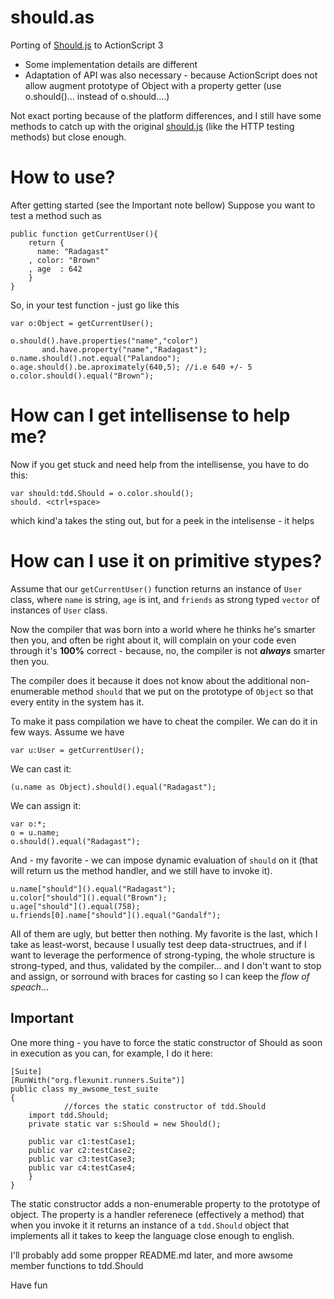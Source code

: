 should.as
=========

Porting of [Should.js](https://github.com/visionmedia/should.js)  to ActionScript 3

* Some implementation details are different
* Adaptation of API was also necessary - because ActionScript does not allow augment 
  prototype of Object with a property getter
  (use o.should()... instead of o.should....)

Not exact porting because of the platform differences, 
and I still have some methods to catch up with the original [should.js](https://github.com/visionmedia/should.js)
(like the HTTP testing methods) but close enough. 


How to use?
===========

After getting started (see the Important note bellow)
Suppose you want to test a method such as
```
public function getCurrentUser(){ 
    return { 
      name: "Radagast"
    , color: "Brown"
    , age  : 642
    }
}

```
So, in your test function - just go like this


```
var o:Object = getCurrentUser();

o.should().have.properties("name","color")
       and.have.property("name","Radagast");
o.name.should().not.equal("Palandoo");
o.age.should().be.aproximately(640,5); //i.e 640 +/- 5 
o.color.should().equal("Brown");
```

How can I get intellisense to help me?
==============

Now if you get stuck and need help from the intellisense, you have to do this:

```
var should:tdd.Should = o.color.should();
should. <ctrl+space>
```

which kind'a takes the sting out, but for a peek in the intelisense - it helps

How can I use it on primitive stypes?
=========
Assume that our `getCurrentUser()` function returns an instance of `User` class, 
where `name` is string, `age` is int, and `friends` as strong typed `vector` of 
instances of `User` class.

Now the compiler that was born into a world where he thinks he's smarter then you, 
and often be right about it, will complain on your code even through it's **100%** 
correct - because, no, the compiler is not ***always*** smarter then you.

The compiler does it because it does not know about the additional non-enumerable
method `should` that we put on the prototype of `Object` so that every entity in 
the system has it.


To make it pass compilation we have to cheat the compiler.
We can do it in few ways.
Assume we have
```
var u:User = getCurrentUser();
```
We can cast it:
```
(u.name as Object).should().equal("Radagast");
```

We can assign it:
```
var o:*;
o = u.name;
o.should().equal("Radagast");
```

And - my favorite - we can impose dynamic evaluation of `should` on it (that will 
return us the method handler, and we still have to invoke it).
```
u.name["should"]().equal("Radagast");
u.color["should"]().equal("Brown");
u.age["should"]().equal(758);
u.friends[0].name["should"]().equal("Gandalf");
```
All of them are ugly, but better then nothing.
My favorite is the last, which I take as least-worst, because I usually test deep 
data-structrues, and if I want to leverage the performence of strong-typing, the whole
structure is strong-typed, and thus, validated by the compiler...
and I don't want to stop and assign, or sorround with braces for casting so I can 
keep the *flow of speach*...

Important
---------

One more thing - you have to force the static constructor of Should as soon in
execution as you can, for example, I do it here:

```
[Suite]
[RunWith("org.flexunit.runners.Suite")]
public class my_awsome_test_suite
{
            //forces the static constructor of tdd.Should
    import tdd.Should;
    private static var s:Should = new Should(); 

    public var c1:testCase1;
    public var c2:testCase2;
    public var c3:testCase3;
    public var c4:testCase4;
    }
}
```    
The static constructor adds a non-enumerable property to the prototype of object.
The property is a handler referenece (effectively a method) that when you invoke it
it returns an instance of a `tdd.Should` object that implements all it takes to keep
the language close enough to english.


I'll probably add some propper README.md later, and more awsome member functions to tdd.Should

Have fun

  
